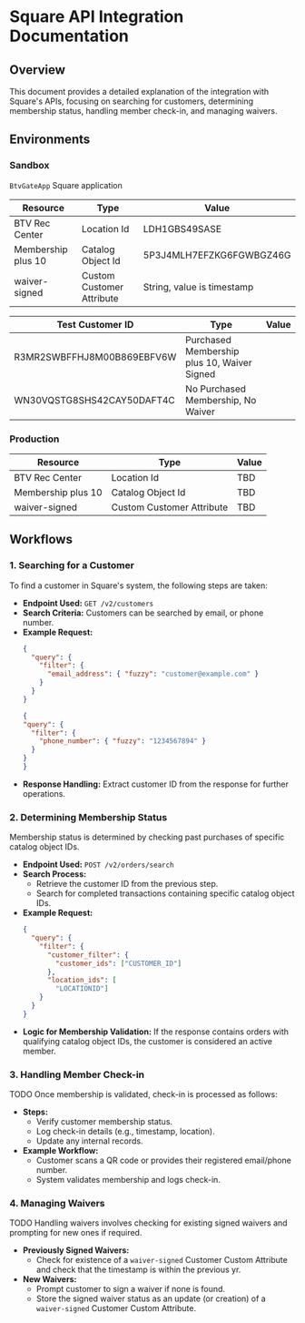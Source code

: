 # Square API Integration Documentation

## Overview
This document provides a detailed explanation of the integration with Square's APIs, focusing on searching for customers, determining membership status, handling member check-in, and managing waivers.

## Environments
### Sandbox
`BtvGateApp` Square application

| Resource | Type | Value |
|--------------|-------|-------|
| BTV Rec Center | Location Id | LDH1GBS49SASE |
| Membership plus 10 | Catalog Object Id | 5P3J4MLH7EFZKG6FGWBGZ46G |
| waiver-signed | Custom Customer Attribute | String, value is timestamp |

| Test Customer ID | Type | Value |
|--------------|-------|-------|
| R3MR2SWBFFHJ8M00B869EBFV6W | Purchased Membership plus 10, Waiver Signed |
| WN30VQSTG8SHS42CAY50DAFT4C | No Purchased Membership, No Waiver |

### Production

| Resource | Type | Value |
|--------------|-------|-------|
| BTV Rec Center | Location Id | TBD |
| Membership plus 10 | Catalog Object Id | TBD |
| waiver-signed | Custom Customer Attribute | TBD |

## Workflows
### 1. Searching for a Customer
To find a customer in Square's system, the following steps are taken:
- **Endpoint Used:** `GET /v2/customers`
- **Search Criteria:** Customers can be searched by email, or phone number.
- **Example Request:**
  ```json
  {
    "query": {
      "filter": {
        "email_address": { "fuzzy": "customer@example.com" }
      }
    }
  }
  ```
    ```json
  {
    "query": {
      "filter": {
        "phone_number": { "fuzzy": "1234567894" }
      }
    }
  }
  ```
- **Response Handling:** Extract customer ID from the response for further operations.

### 2. Determining Membership Status
Membership status is determined by checking past purchases of specific catalog object IDs.
- **Endpoint Used:** `POST /v2/orders/search`
- **Search Process:**
  - Retrieve the customer ID from the previous step.
  - Search for completed transactions containing specific catalog object IDs.
- **Example Request:**
  ```json
  {
    "query": {
      "filter": {
        "customer_filter": {
          "customer_ids": ["CUSTOMER_ID"]
        },
        "location_ids": [
          "LOCATIONID"]
      }
    }
  }
  ```
- **Logic for Membership Validation:** If the response contains orders with qualifying catalog object IDs, the customer is considered an active member.

### 3. Handling Member Check-in
TODO
Once membership is validated, check-in is processed as follows:
- **Steps:**
  - Verify customer membership status.
  - Log check-in details (e.g., timestamp, location).
  - Update any internal records.
- **Example Workflow:**
  - Customer scans a QR code or provides their registered email/phone number.
  - System validates membership and logs check-in.

### 4. Managing Waivers
TODO
Handling waivers involves checking for existing signed waivers and prompting for new ones if required.
- **Previously Signed Waivers:**
  - Check for existence of a `waiver-signed` Customer Custom Attribute and check that the timestamp is within the previous yr.
- **New Waivers:**
  - Prompt customer to sign a waiver if none is found.
  - Store the signed waiver status as an update (or creation) of a `waiver-signed` Customer Custom Attribute.
